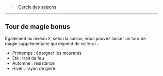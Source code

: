 ﻿---
!GenericItem
Id: druid_seasons_hd.md#tour-de-magie-bonus
ParentLink: druid_seasons_hd.md#cercle-des-saisons
Name: Tour de magie bonus
ParentName: Cercle des saisons
NameLevel: 2
Attributes:
  Name: Tour de magie bonus
  Markdown: >+
    ## <!--Name-->Tour de magie bonus<!--/Name-->


    Également au niveau 2, selon la saison, vous pouvez lancer un tour de magie supplémentaire qui dépend de celle-ci :


    * Printemps : épargner les mourants

    * Été : trait de feu

    * Automne : résistance

    * Hiver : rayon de givre

AttributesDictionary: >+
  Name: Tour de magie bonus

  Markdown: >+

    ## <!--Name-->Tour de magie bonus<!--/Name-->





    Également au niveau 2, selon la saison, vous pouvez lancer un tour de magie supplémentaire qui dépend de celle-ci :





    * Printemps : épargner les mourants



    * Été : trait de feu



    * Automne : résistance



    * Hiver : rayon de givre



---
> [Cercle des saisons](hd_druid_seasons.md)

---

## Tour de magie bonus

Également au niveau 2, selon la saison, vous pouvez lancer un tour de magie supplémentaire qui dépend de celle-ci :

* Printemps : épargner les mourants
* Été : trait de feu
* Automne : résistance
* Hiver : rayon de givre

